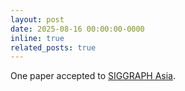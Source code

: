 ```yaml
---
layout: post
date: 2025-08-16 00:00:00-0000
inline: true
related_posts: true
---
```


One paper accepted to [SIGGRAPH Asia](https://asia.siggraph.org/2025/).